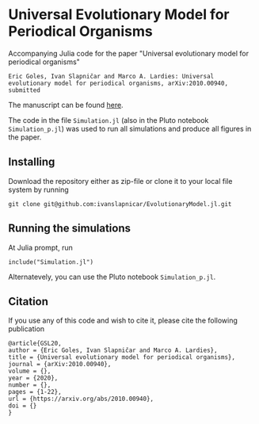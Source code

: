 # Universal Evolutionary Model for Periodical Organisms

Accompanying Julia code for the paper "Universal evolutionary model for periodical organisms"

```
Eric Goles, Ivan Slapničar and Marco A. Lardies: Universal evolutionary model for periodical organisms, arXiv:2010.00940, submitted
```

The manuscript can be found [here](https://arxiv.org/abs/2010.00940).

The code in the file `Simulation.jl` (also in the Pluto notebook `Simulation_p.jl`) was used to run all simulations and produce all figures in the paper.

## Installing

Download the repository either as zip-file or clone it to your local file system by running

```
git clone git@github.com:ivanslapnicar/EvolutionaryModel.jl.git
```

## Running the simulations

At Julia prompt, run

`include("Simulation.jl")`

Alternatevely, you can use the Pluto notebook `Simulation_p.jl`.

## Citation

If you use any of this code and wish to cite it, please cite the following publication
```
@article{GSL20,
author = {Eric Goles, Ivan Slapničar and Marco A. Lardies},
title = {Universal evolutionary model for periodical organisms},
journal = {arXiv:2010.00940},
volume = {},
year = {2020},
number = {},
pages = {1-22},
url = {https://arxiv.org/abs/2010.00940},
doi = {}
}
```
